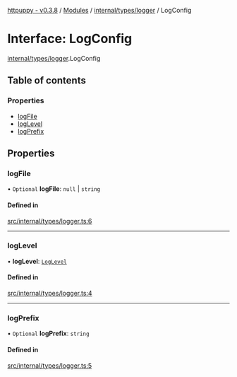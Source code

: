 [httpuppy - v0.3.8](../README.md) / [Modules](../modules.md) / [internal/types/logger](../modules/internal_types_logger.md) / LogConfig

# Interface: LogConfig

[internal/types/logger](../modules/internal_types_logger.md).LogConfig

## Table of contents

### Properties

- [logFile](internal_types_logger.LogConfig.md#logfile)
- [logLevel](internal_types_logger.LogConfig.md#loglevel)
- [logPrefix](internal_types_logger.LogConfig.md#logprefix)

## Properties

### logFile

• `Optional` **logFile**: ``null`` \| `string`

#### Defined in

[src/internal/types/logger.ts:6](https://github.com/abschill/httpuppy/blob/272217e/src/internal/types/logger.ts#L6)

___

### logLevel

• **logLevel**: [`LogLevel`](../modules/internal_types_logger.md#loglevel)

#### Defined in

[src/internal/types/logger.ts:4](https://github.com/abschill/httpuppy/blob/272217e/src/internal/types/logger.ts#L4)

___

### logPrefix

• `Optional` **logPrefix**: `string`

#### Defined in

[src/internal/types/logger.ts:5](https://github.com/abschill/httpuppy/blob/272217e/src/internal/types/logger.ts#L5)
